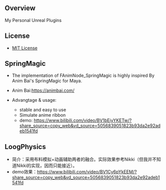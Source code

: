 
## Overview  
My Personal Unreal Plugins

## License  
* [MIT License](./LICENSE)  
  
## SpringMagic
 * The implementation of FAnimNode_SpringMagic is highly inspired By Anim Bai's SpringMagic for Maya.
 * Anim Bai:https://animbai.com/
 
 * Advangtage & usage:
    * stable and easy to use
    * Simulate anime ribbon
    * demo: https://www.bilibili.com/video/BV1bEiyYKETw/?share_source=copy_web&vd_source=5056839051823b93da2e92adeb1541fd
## LoogPhysics
 - 简介：采用布料模拟+动画辅助两者的融合。实际效果参考Nikki（但我并不知道Nikki的实现，因而只能接近）。
 - demo效果：https://www.bilibili.com/video/BV1Cy6pYkEEM/?share_source=copy_web&vd_source=5056839051823b93da2e92adeb1541fd
